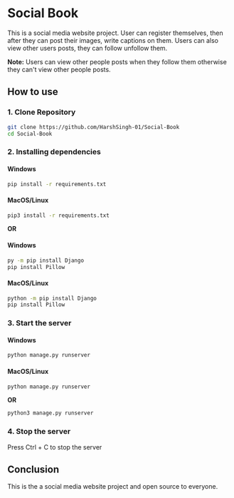 # Social Book
This is a social media website project. User can register themselves, then after they can post their images, write captions on them.
Users can also view other users posts, they can follow unfollow them. 

<strong>Note:</strong> Users can view other people posts when they follow them otherwise they can't view other people posts.

## How to use

### 1. Clone Repository

```sh
git clone https://github.com/HarshSingh-01/Social-Book
cd Social-Book
```

### 2. Installing dependencies

#### Windows
```sh
pip install -r requirements.txt
```
#### MacOS/Linux
```sh
pip3 install -r requirements.txt
```

<strong>OR</strong>

#### Windows
```sh
py -m pip install Django
pip install Pillow
```
#### MacOS/Linux
```sh
python -m pip install Django
pip install Pillow
```


### 3. Start the server

#### Windows
```sh
python manage.py runserver
```

#### MacOS/Linux
```sh
python manage.py runserver
```
<strong>OR</strong>

```sh
python3 manage.py runserver
```

### 4. Stop the server
Press Ctrl + C to stop the server

## Conclusion
This is the a social media website project and open source to everyone.





